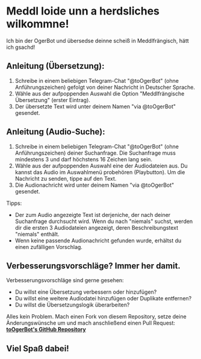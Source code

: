 Meddl loide unn a herdsliches wilkommne!
========================================
Ich bin der OgerBot und übersedse deinne scheiß in Meddlfrängisch, hätt ich gsachd!

Anleitung (Übersetzung): 
------------------------
1. Schreibe in einem beliebigen Telegram-Chat "@toOgerBot" (ohne Anführungszeichen) gefolgt von deiner Nachricht in Deutscher Sprache.
2. Wähle aus der aufpoppenden Auswahl die Option "Meddlfrängische Übersetzung" (erster Eintrag).
3. Der übersetzte Text wird unter deinem Namen "via @toOgerBot" gesendet.

Anleitung (Audio-Suche): 
------------------------
1. Schreibe in einem beliebigen Telegram-Chat "@toOgerBot" (ohne Anführungszeichen) deiner Suchanfrage. Die Suchanfrage muss mindestens 3 und darf höchstens 16 Zeichen lang sein.
2. Wähle aus der aufpoppenden Auswahl eine der Audiodateien aus. Du kannst das Audio im Auswahlmenü probehören (Playbutton). Um die Nachricht zu senden, tippe auf den Text.
3. Die Audionachricht wird unter deinem Namen "via @toOgerBot" gesendet.

Tipps: 
* Der zum Audio angezeigte Text ist derjeniche, der nach deiner Suchanfrage durchsucht wird. Wenn du nach "niemals" suchst, werden dir die ersten 3 Audiodateien angezeigt, deren Beschreibungstext "niemals" enthält.
* Wenn keine passende Audionachricht gefunden wurde, erhältst du einen zufälligen Vorschlag.

Verbesserungsvorschläge? Immer her damit. 
-----------------------------------------
Verbesserungsvorschläge sind gerne gesehen:
* Du willst eine Übersetzung verbessern oder hinzufügen?
* Du willst eine weitere Audiodatei hinzufügen oder Duplikate entfernen?
* Du willst die Übersetzungslogik überarbeiten?

Alles kein Problem. Mach einen Fork von diesem Repository, setze deine Änderungswünsche um und mach anschließend einen Pull Request:
**[toOgerBot's GitHub Repository](https://github.com/OgerBot/toOgerBot)**


Viel Spaß dabei!
----------------
